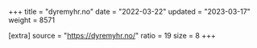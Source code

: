 +++
title = "dyremyhr.no"
date = "2022-03-22"
updated = "2023-03-17"
weight = 8571

[extra]
source = "https://dyremyhr.no/"
ratio = 19
size = 8
+++
